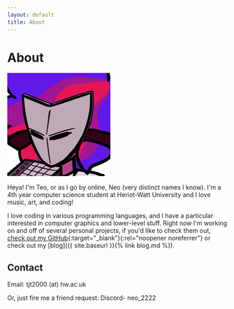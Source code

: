 ```yaml
---
layout: default
title: About
---
```


# About

![](images/bopp_pfp.gif)

Heya! I'm Teo, or as I go by online, Neo (very distinct names I know). I'm a 4th year computer science student at Heriot-Watt University and I love music, art, and coding!

I love coding in various programming languages, and I have a particular interested in computer graphics and lower-level stuff. Right now I'm working on and off of several personal projects, if you'd like to check them out, [check out my GitHub](https://github.com/teojt){:target="_blank"}{:rel="noopener noreferrer"}
or check out my [blog]({{ site.baseurl }}{% link blog.md %}).

## Contact
Email: tjt2000 (at) hw.ac.uk

Or, just fire me a friend request:
Discord- neo_2222



